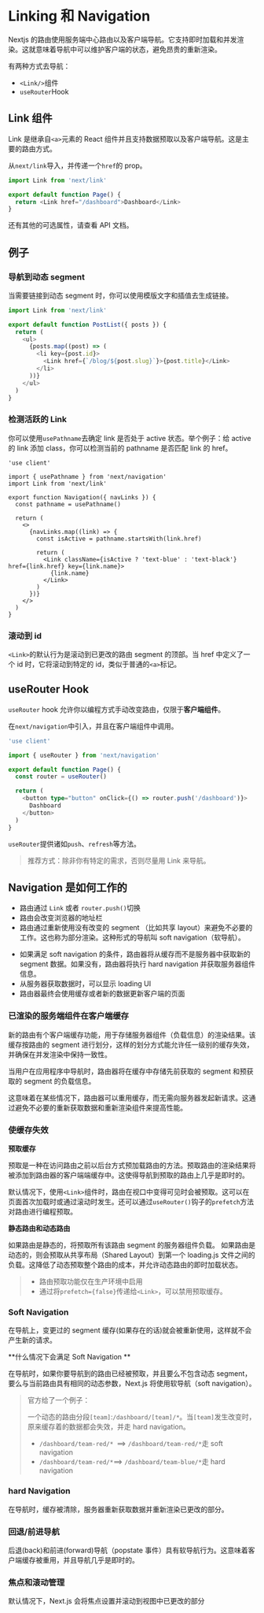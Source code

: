 # Linking 和 Navigation

Nextjs 的路由使用服务端中心路由以及客户端导航。它支持即时加载和并发渲染。这就意味着导航中可以维护客户端的状态，避免昂贵的重新渲染。

有两种方式去导航：

- `<Link/>`组件
- `useRouter`Hook

## Link 组件

Link 是继承自`<a>`元素的 React 组件并且支持数据预取以及客户端导航。这是主要的路由方式。

从`next/link`导入，并传递一个`href`的 prop。

```typescript
import Link from 'next/link'

export default function Page() {
  return <Link href="/dashboard">Dashboard</Link>
}
```

还有其他的可选属性，请查看 API 文档。

## 例子

### 导航到动态 segment

当需要链接到动态 segment 时，你可以使用模版文字和插值去生成链接。

```typescript
import Link from 'next/link'

export default function PostList({ posts }) {
  return (
    <ul>
      {posts.map((post) => (
        <li key={post.id}>
          <Link href={`/blog/${post.slug}`}>{post.title}</Link>
        </li>
      ))}
    </ul>
  )
}
```

### 检测活跃的 Link

你可以使用`usePathname`去确定 link 是否处于 active 状态。举个例子：给 active 的 link 添加 class，你可以检测当前的 pathname 是否匹配 link 的 href。

```tsx
'use client'

import { usePathname } from 'next/navigation'
import Link from 'next/link'

export function Navigation({ navLinks }) {
  const pathname = usePathname()

  return (
    <>
      {navLinks.map((link) => {
        const isActive = pathname.startsWith(link.href)

        return (
          <Link className={isActive ? 'text-blue' : 'text-black'} href={link.href} key={link.name}>
            {link.name}
          </Link>
        )
      })}
    </>
  )
}
```

### 滚动到 id

`<Link>`的默认行为是滚动到已更改的路由 segment 的顶部。当 href 中定义了一个 id 时，它将滚动到特定的 id，类似于普通的`<a>`标记。

## useRouter Hook

`useRouter` hook 允许你以编程方式手动改变路由，仅限于**客户端组件**。

在`next/navigation`中引入，并且在客户端组件中调用。

```typescript
'use client'

import { useRouter } from 'next/navigation'

export default function Page() {
  const router = useRouter()

  return (
    <button type="button" onClick={() => router.push('/dashboard')}>
      Dashboard
    </button>
  )
}
```

`useRouter`提供诸如`push`、`refresh`等方法。

> 推荐方式：除非你有特定的需求，否则尽量用 Link 来导航。

## Navigation 是如何工作的

- 路由通过 `Link` 或者 `router.push()`切换
- 路由会改变浏览器的地址栏
- 路由通过重新使用没有改变的 segment （比如共享 layout）来避免不必要的工作。这也称为部分渲染。这种形式的导航叫 soft navigation（软导航）。

* 如果满足 soft navigation 的条件，路由器将从缓存而不是服务器中获取新的 segment 数据。如果没有，路由器将执行 hard navigation 并获取服务器组件信息。
* 从服务器获取数据时，可以显示 loading UI
* 路由器最终会使用缓存或者新的数据更新客户端的页面

### 已渲染的服务端组件在客户端缓存

新的路由有个客户端缓存功能，用于存储服务器组件（负载信息）的渲染结果。该缓存按路由的 segment 进行划分，这样的划分方式能允许任一级别的缓存失效，并确保在并发渲染中保持一致性。

当用户在应用程序中导航时，路由器将在缓存中存储先前获取的 segment 和预获取的 segment 的负载信息。

这意味着在某些情况下，路由器可以重用缓存，而无需向服务器发起新请求。这通过避免不必要的重新获取数据和重新渲染组件来提高性能。

### 使缓存失效

**预取缓存**

预取是一种在访问路由之前以后台方式预加载路由的方法。预取路由的渲染结果将被添加到路由器的客户端端缓存中。这使得导航到预取的路由上几乎是即时的。

默认情况下，使用`<Link>`组件时，路由在视口中变得可见时会被预取。这可以在页面首次加载时或通过滚动时发生。还可以通过`useRouter()`钩子的`prefetch`方法对路由进行编程预取。

**静态路由和动态路由**

如果路由是静态的，将预取所有该路由 segment 的服务器组件负载。 如果路由是动态的，则会预取从共享布局（Shared Layout）到第一个 loading.js 文件之间的负载。这降低了动态预取整个路由的成本，并允许动态路由的即时加载状态。

> - 路由预取功能仅在生产环境中启用
> - 通过将`prefetch={false}`传递给`<Link>`，可以禁用预取缓存。

### Soft Navigation

在导航上，变更过的 segment 缓存(如果存在的话)就会被重新使用，这样就不会产生新的请求。

**什么情况下会满足 Soft Navigation **

在导航时，如果你要导航到的路由已经被预取，并且要么不包含动态 segment，要么与当前路由具有相同的动态参数，Next.js 将使用软导航（soft navigation）。

> 官方给了一个例子：
>
> 一个动态的路由分段`[team]`:`/dashboard/[team]/*`。当`[team]`发生改变时，原来缓存着的数据都会失效，并走 hard navigation。
>
> - `/dashboard/team-red/* `==> `/dashboard/team-red/*`走 soft navigation
> - `/dashboard/team-red/*`==> `/dashboard/team-blue/*`走 hard navigation

### hard Navigation

在导航时，缓存被清除，服务器重新获取数据并重新渲染已更改的部分。

### 回退/前进导航

后退(back)和前进(forward)导航（popstate 事件）具有软导航行为。这意味着客户端缓存被重用，并且导航几乎是即时的。

### 焦点和滚动管理

默认情况下，Next.js 会将焦点设置并滚动到视图中已更改的部分
